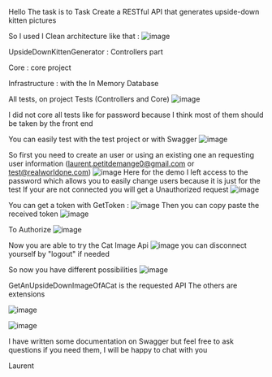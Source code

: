 Hello
The task is to Task
Create a RESTful API that generates upside-down kitten pictures


So I used I Clean architecture like that : 
![image](https://user-images.githubusercontent.com/40162905/148566450-b27defc9-7d47-458c-aa00-35e7a5c91386.png)

UpsideDownKittenGenerator : Controllers part

Core : core project

Infrastructure : with the In Memory Database

All tests, on project Tests (Controllers and Core)
![image](https://user-images.githubusercontent.com/40162905/148566183-3b10f71f-4c00-4970-9047-9a1190382036.png)

I did not core all tests like for password because I think most of them should be taken by the front end


You can easily test with the test project or with Swagger
![image](https://user-images.githubusercontent.com/40162905/148566770-1625d319-03df-423e-96eb-ac393b2c2e37.png)

So first you need to create an user or using an existing one an requesting user information (laurent.petitdemange0@gmail.com or test@realworldone.com)
![image](https://user-images.githubusercontent.com/40162905/148567001-dbbb589e-42cc-430e-814d-f4bdf294be55.png)
Here for the demo I left access to the password which allows you to easily change users because it is just for the test If your are not connected you will get a Unauthorized request
![image](https://user-images.githubusercontent.com/40162905/148567313-bd24a8e2-41d3-4287-bf7b-cc2707915f1f.png)

You can get a token with GetToken :
![image](https://user-images.githubusercontent.com/40162905/148567501-47ab3a19-9126-4110-9a58-1b73c7f0ff61.png)
Then you can copy paste the received token 
![image](https://user-images.githubusercontent.com/40162905/148567583-397d8fe7-c5eb-44be-bfc3-bee38a5ad498.png)

To Authorize 
![image](https://user-images.githubusercontent.com/40162905/148567667-083056df-d30a-4d04-b43c-e196d07be855.png)

Now you are able to try the Cat Image Api
![image](https://user-images.githubusercontent.com/40162905/148567789-3f1e3d26-3f8c-4665-96ad-7b899a146763.png)
you can disconnect yourself by "logout" if needed

So now you have different possibilities
![image](https://user-images.githubusercontent.com/40162905/148567909-04a8b126-fa6e-4561-84c3-218d001b2b49.png)

GetAnUpsideDownImageOfACat is the requested API
The others are extensions

![image](https://user-images.githubusercontent.com/40162905/148568054-d7fecb2d-3035-4fa1-8a41-c30d5e292e15.png)

![image](https://user-images.githubusercontent.com/40162905/148568242-ccde96a9-75c9-48d1-82a4-ef0629d4d76c.png)

I have written some documentation on Swagger but feel free to ask questions if you need them, I will be happy to chat with you

Laurent

